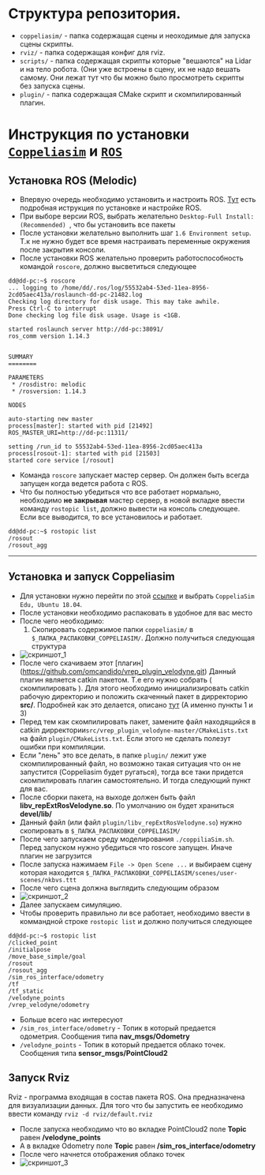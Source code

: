 # Структура репозитория.
- `coppeliasim/` - папка содержащая сцены и неоходимые для запуска сцены скрипты.
- `rviz/` - папка содержащая конфиг для rviz.
- `scripts/` - папка содержащая скрипты которые "вешаются" на Lidar и на тело робота. (Они уже встроены в сцену, их не надо вешать самому. Они лежат тут что бы можно было просмотреть скрипты без запуска сцены.
- `plugin/` - папка содержащая CMake скрипт и скомпилированный плагин.
 

# Инструкция по установки [`Coppeliasim`](https://coppeliarobotics.com/ubuntuVersions) и [`ROS`](http://wiki.ros.org/melodic/Installation/Ubuntu) 
## Установка ROS (Melodic)
- Впервую очередь необходимо установить и настроить ROS. [Тут](http://wiki.ros.org/melodic/Installation/Ubuntu) есть подробная иструкция по установке и настройке ROS.
- При выборе версии ROS, выбрать желательно `Desktop-Full Install: (Recommended) `, что бы установить все пакеты
- После установки желательно выполнить шаг `1.6 Environment setup`. Т.к не нужно будет все время настраивать переменные окружения после закрытия консоли.
- После установки ROS желательно проверить работоспособность командой `roscore`, должно высветиться следующее
```
dd@dd-pc:~$ roscore
... logging to /home/dd/.ros/log/55532ab4-53ed-11ea-8956-2cd05aec413a/roslaunch-dd-pc-21482.log
Checking log directory for disk usage. This may take awhile.
Press Ctrl-C to interrupt
Done checking log file disk usage. Usage is <1GB.

started roslaunch server http://dd-pc:38091/
ros_comm version 1.14.3


SUMMARY
========

PARAMETERS
 * /rosdistro: melodic
 * /rosversion: 1.14.3

NODES

auto-starting new master
process[master]: started with pid [21492]
ROS_MASTER_URI=http://dd-pc:11311/

setting /run_id to 55532ab4-53ed-11ea-8956-2cd05aec413a
process[rosout-1]: started with pid [21503]
started core service [/rosout]
```
- Команда `roscore` запускает мастер сервер. Он должен быть всегда запущен когда ведется работа с ROS. 
- Что бы полностью убедиться что все работает нормально, необходимо **не закрывая** мастер сервер, в новой вкладке ввести команду `rostopic list`, должно вывести на консоль следующее. Если все выводится, то все установилось и работает.
```
dd@dd-pc:~$ rostopic list
/rosout
/rosout_agg
```
------
## Установка и запуск Coppeliasim
- Для установки нужно перейти по этой [ссылке](https://coppeliarobotics.com/ubuntuVersions) и выбрать `CoppeliaSim Edu, Ubuntu 18.04`.
- После установки необходимо распаковать в удобное для вас место
- После чего необходимо:
  1. Скопировать содержимое папки `coppeliasim/` в `$_ПАПКА_РАСПАКОВКИ_COPPELIASIM/`. Должно получиться следующая структура
- ![скриншот_1](https://i.imgur.com/4E4UKLu.png?raw=true)
- После чего скачиваем этот [плагин] (https://github.com/omcandido/vrep_plugin_velodyne.git) Данный плагин является catkin пакетом. Т.е его нужно собрать ( скомпилировать ). Для этого необходимо инициализировать catkin рабочую директорию и положить скаченный пакет в дирректорию **src/**. Подробней как это делается, описано [тут](http://wiki.ros.org/catkin/Tutorials) (А именно пункты 1 и 3)
- Перед тем как скомпилировать пакет, замените файл находящийся в catkin дирректории`src/vrep_plugin_velodyne-master/CMakeLists.txt` на файл `plugin/CMakeLists.txt`. Если этого не сделать полезут ошибки при компиляции.
- Если "лень" это все делать, в папке `plugin/` лежит уже скомпилированный файл, но возможно такая ситуация что он не запустится (Coppeliasim будет ругаться), тогда все таки придется скомпилировать плагин самостоятельно. И тогда следующий пункт для вас. 
- После сборки пакета, на выходе должен быть файл **libv_repExtRosVelodyne.so**. По умолчанию он будет храниться **devel/lib/**
- Данный файл (или файл `plugin/libv_repExtRosVelodyne.so`) нужно скопировать в `$_ПАПКА_РАСПАКОВКИ_COPPELIASIM/`
- После чего запускаем среду моделирования `./coppiliaSim.sh`. Перед запуском нужно убедиться что roscore запущен. Иначе плагин не загрузится
- После запуска нажимаем `File -> Open Scene ...` и выбираем сцену которая находится `$_ПАПКА_РАСПАКОВКИ_COPPELIASIM/scenes/user-scenes/nkbvs.ttt`
- После чего сцена должна выглядить следующим образом 
- ![скриншот_2](https://i.imgur.com/0tNJpx2.png?raw=true)
- Далее запускаем симуляцию.
- Чтобы проверить правильно ли все работает, необходимо ввести в коммандной строке `rostopic list` и должно получиться следующее 
```
dd@dd-pc:~$ rostopic list
/clicked_point
/initialpose
/move_base_simple/goal
/rosout
/rosout_agg
/sim_ros_interface/odometry
/tf
/tf_static
/velodyne_points
/vrep_velodyne/odometry

```
- Больше всего нас интересуют
- `/sim_ros_interface/odometry` - Топик в который предается одометрия. Сообщения типа **nav_msgs/Odometry** 
- `/velodyne_points` - Топик в который предается облако точек. Сообщения типа **sensor_msgs/PointCloud2**
## Запуск Rviz
Rviz - программа входящая в состав пакета ROS. Она предназначена для визуализации данных. Для того что бы запустить ее необходимо ввести команду `rviz -d rviz/default.rviz`
- После запуска необходимо что во вкладке PointCloud2 поле **Topic** равен **/velodyne_points**
- А в вкладке Odometry поле **Topic** равен **/sim_ros_interface/odometry**
- После чего начнется отображения облако точек
- ![скриншот_3](https://i.imgur.com/zUOtcM3.png?raw=true)
